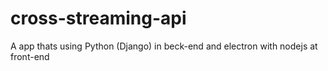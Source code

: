 # cross-streaming-api
A app thats using Python (Django) in beck-end and electron with nodejs at front-end
